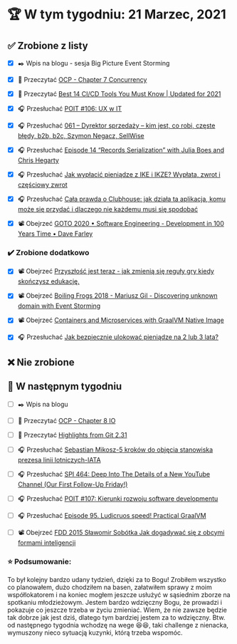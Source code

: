 # 🏆 W tym tygodniu: 21 Marzec, 2021


## ✅ Zrobione z listy
- [x] ✒️ Wpis na blogu - sesja Big Picture Event Storming
- [x] 📗 Przeczytać [OCP - Chapter 7 Concurrency](https://www.amazon.com/OCP-Certified-Professional-Programmer-1Z0-809-dp-1119067901/dp/1119067901/ref=mt_other?_encoding=UTF8&me=&qid=)
- [x] 📗 Przeczytać [Best 14 CI/CD Tools You Must Know | Updated for 2021](https://www.katalon.com/resources-center/blog/ci-cd-tools/)
- [x] 🎧 Przesłuchać [POIT #106: UX w IT](https://porozmawiajmyoit.pl/poit-106-ux-w-it/)
- [x] 🎧 Przesłuchać [061 – Dyrektor sprzedaży – kim jest, co robi, częste błędy, b2b, b2c, Szymon Negacz, SellWise](https://piotrbucki.pl/061)
- [x] 🎧 Przesłuchać [Episode 14 “Records Serialization” with Julia Boes and Chris Hegarty](https://inside.java/2021/03/08/podcast-014/)
- [x] 🎧 Przesłuchać [Jak wypłacić pieniądze z IKE i IKZE? Wypłata, zwrot i częściowy zwrot](https://inwestomat.eu/jak-wyplacic-pieniadze-z-ike/)
- [x] 🎧 Przesłuchać [Cała prawda o Clubhouse: jak działa ta aplikacja, komu może się przydać i dlaczego nie każdemu musi się spodobać](https://malawielkafirma.pl/clubhouse-co-to-jest/)
- [x] 📽️ Obejrzeć [GOTO 2020 • Software Engineering - Development in 100 Years Time • Dave Farley](https://youtu.be/tBw0i2CW0mA)


### ✔️ Zrobione dodatkowo
- [x] 📽️ Obejrzeć [Przyszłość jest teraz - jak zmienią się reguły gry kiedy skończysz edukację.](https://youtu.be/Hk-Wu0UVxpg)
- [x] 📽️ Obejrzeć [Boiling Frogs 2018 - Mariusz Gil - Discovering unknown domain with Event Storming](https://youtu.be/dhoXYRqghws)
- [x] 📽️ Obejrzeć [Containers and Microservices with GraalVM Native Image](https://youtu.be/7WYVJyuy00g)
- [x] 🎧 Przesłuchać [Jak bezpiecznie ulokować pieniądze na 2 lub 3 lata?](https://inwestomat.eu/jak-bezpiecznie-ulokowac-pieniadze/)


## ❌ Nie zrobione


## 📝 W następnym tygodniu
- [ ] ✒️ Wpis na blogu 
- [ ] 📗 Przeczytać [OCP - Chapter 8 IO](https://www.amazon.com/OCP-Certified-Professional-Programmer-1Z0-809-dp-1119067901/dp/1119067901/ref=mt_other?_encoding=UTF8&me=&qid=)
- [ ] 📗 Przeczytać [Highlights from Git 2.31](https://github.blog/2021-03-15-highlights-from-git-2-31/)
- [ ] 🎧 Przesłuchać [Sebastian Mikosz-5 kroków do objęcia stanowiska prezesa linii lotniczych-IATA](https://zaprojektujswojezycie.pl/sebastian-mikosz-5-krokow-do-objecia-stanowiska-prezesa-linii-lotniczych-iata/)
- [ ] 🎧 Przesłuchać [SPI 464: Deep Into The Details of a New YouTube Channel (Our First Follow-Up Friday!)](https://www.smartpassiveincome.com/podcasts/deep-into-details-new-youtube/)
- [ ] 🎧 Przesłuchać [POIT #107: Kierunki rozwoju software developmentu](https://porozmawiajmyoit.pl/poit-107-kierunki-rozwoju-software-developmentu/)
- [ ] 🎧 Przesłuchać [Episode 95. Ludicruos speed! Practical GraalVM](https://www.javapubhouse.com/2021/03/episode-95-ludicruos-speed-practical-graalvm.html)
- [ ] 📽️ Obejrzeć [FDD 2015 Sławomir Sobótka Jak dogadywać się z obcymi formami inteligencji](https://youtu.be/czGyPz3AKLk)


### ⭐ Podsumowanie:
To był kolejny bardzo udany tydzień, dzięki za to Bogu! Zrobiłem wszystko co planowałem, dużo chodziłem na basen, załatwiłem sprawy z moim współlokatorem i na koniec mogłem jeszcze usłużyć w sąsiednim zborze na spotkaniu młodzieżowym. Jestem bardzo wdzięczny Bogu, że prowadzi i pokazuje co jeszcze trzeba w życiu zmieniać. Wiem, że nie zawsze będzie tak dobrze jak jest dziś, dlatego tym bardziej jestem za to wdzięczny. Btw. od następnego tygodnia wchodzę na wege 😆😆, taki challenge z nienacka, wymuszony nieco sytuacją kuzynki, którą trzeba wspomóc.

